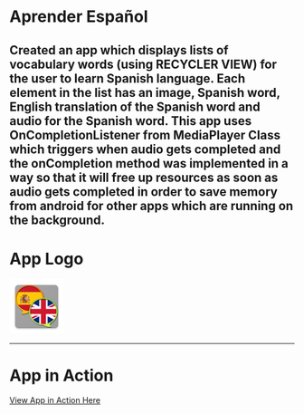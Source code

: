 <h1>Aprender Español</h1>
<h2>Created an app which displays lists of vocabulary words (using RECYCLER VIEW) for the user to learn Spanish language. Each element in the list has an image, Spanish word, English translation of the Spanish word and audio for the Spanish word. This app uses OnCompletionListener from MediaPlayer Class which triggers when audio gets completed and the onCompletion method was implemented in a way so that it will free up resources as soon as audio gets completed in order to save memory from android for other apps which are running on the background.</h2> 
<h1>App Logo</h1>
<img src="icon.png" alt="Aprender Logo">
<hr>

# App in Action
[View App in Action Here](https://www.linkedin.com/feed/update/urn:li:activity:6745056202230677504/)
